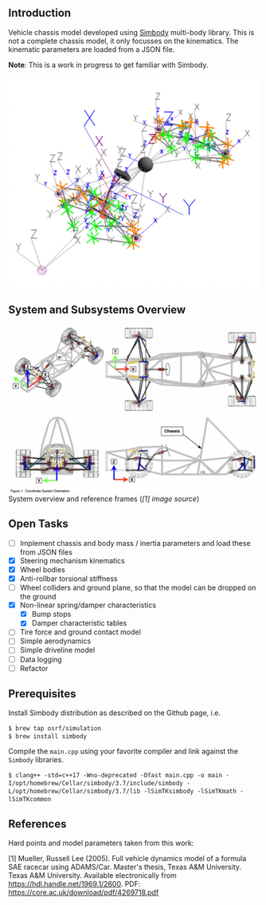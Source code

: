 ## Introduction

Vehicle chassis model developed using [Simbody](https://github.com/simbody/simbody) multi-body library. This is not a complete chassis model, it only focusses on the kinematics. The kinematic parameters are loaded from a JSON file.

**Note**: This is a work in progress to get familiar with Simbody.

![](img/chassis.png)

## System and Subsystems Overview

![](img/system_overview.png)
System overview and reference frames (*[1] image source*)

## Open Tasks

- [ ] Implement chassis and body mass / inertia parameters and load these from JSON files
- [x] Steering mechanism kinematics
- [x] Wheel bodies
- [x] Anti-rollbar torsional stiffness
- [ ] Wheel colliders and ground plane, so that the model can be dropped on the ground
- [x] Non-linear spring/damper characteristics
    - [x] Bump stops
    - [x] Damper characteristic tables
- [ ] Tire force and ground contact model
- [ ] Simple aerodynamics
- [ ] Simple driveline model
- [ ] Data logging
- [ ] Refactor

## Prerequisites

Install Simbody distribution as described on the Github page, i.e.
```shell
$ brew tap osrf/simulation
$ brew install simbody
```

Compile the `main.cpp` using your favorite compiler and link against the `Simbody` libraries.

```shell
$ clang++ -std=c++17 -Wno-deprecated -Ofast main.cpp -o main -I/opt/homebrew/Cellar/simbody/3.7/include/simbody -L/opt/homebrew/Cellar/simbody/3.7/lib -lSimTKsimbody -lSimTKmath -lSimTKcommon
```

## References

Hard points and model parameters taken from this work:

[1] Mueller, Russell Lee (2005). Full vehicle dynamics model of a formula SAE racecar using ADAMS/Car. Master's thesis, Texas A&M University. Texas A&M University. Available electronically from https://hdl.handle.net/1969.1/2600.
PDF: https://core.ac.uk/download/pdf/4269718.pdf